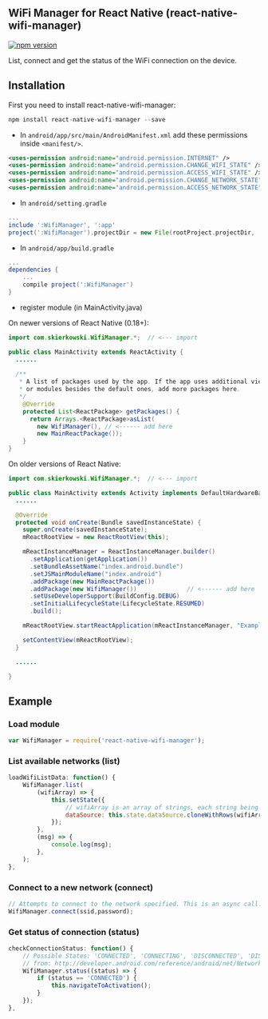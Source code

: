 ## WiFi Manager for React Native (react-native-wifi-manager)
[![npm version](https://badge.fury.io/js/react-native-wifi-manager.png)](http://badge.fury.io/js/react-native-wifi-manager)

List, connect and get the status of the WiFi connection on the device.

## Installation

First you need to install react-native-wifi-manager:

```javascript
npm install react-native-wifi-manager --save
```

* In `android/app/src/main/AndroidManifest.xml` add these permissions inside `<manifest/>`.

```xml
<uses-permission android:name="android.permission.INTERNET" />
<uses-permission android:name="android.permission.CHANGE_WIFI_STATE" />
<uses-permission android:name="android.permission.ACCESS_WIFI_STATE" />
<uses-permission android:name="android.permission.CHANGE_NETWORK_STATE" />
<uses-permission android:name="android.permission.ACCESS_NETWORK_STATE"/>
```

* In `android/setting.gradle`

```gradle
...
include ':WifiManager', ':app'
project(':WifiManager').projectDir = new File(rootProject.projectDir, '../node_modules/react-native-wifi-manager/android')
```

* In `android/app/build.gradle`

```gradle
...
dependencies {
    ...
    compile project(':WifiManager')
}
```

* register module (in MainActivity.java)

On newer versions of React Native (0.18+):

```java
import com.skierkowski.WifiManager.*;  // <--- import

public class MainActivity extends ReactActivity {
  ......
  
  /**
   * A list of packages used by the app. If the app uses additional views
   * or modules besides the default ones, add more packages here.
   */
    @Override
    protected List<ReactPackage> getPackages() {
      return Arrays.<ReactPackage>asList(
        new WifiManager(), // <------ add here
        new MainReactPackage());
    }
}
```

On older versions of React Native:

```java
import com.skierkowski.WifiManager.*;  // <--- import

public class MainActivity extends Activity implements DefaultHardwareBackBtnHandler {
  ......

  @Override
  protected void onCreate(Bundle savedInstanceState) {
    super.onCreate(savedInstanceState);
    mReactRootView = new ReactRootView(this);

    mReactInstanceManager = ReactInstanceManager.builder()
      .setApplication(getApplication())
      .setBundleAssetName("index.android.bundle")
      .setJSMainModuleName("index.android")
      .addPackage(new MainReactPackage())
      .addPackage(new WifiManager())              // <------ add here
      .setUseDeveloperSupport(BuildConfig.DEBUG)
      .setInitialLifecycleState(LifecycleState.RESUMED)
      .build();

    mReactRootView.startReactApplication(mReactInstanceManager, "ExampleRN", null);

    setContentView(mReactRootView);
  }

  ......

}
```

## Example

### Load module
```javascript
var WifiManager = require('react-native-wifi-manager');
```

### List available networks (list)
```javascript
loadWifiListData: function() {
    WifiManager.list(
        (wifiArray) => {
            this.setState({
                // wifiArray is an array of strings, each string being the SSID
                dataSource: this.state.dataSource.cloneWithRows(wifiArray),
            });
        },
        (msg) => {
            console.log(msg);
        },
    );
},
```

### Connect to a new network (connect)
```javascript
// Attempts to connect to the network specified. This is an async call. Listen to connectionStatus for status
WifiManager.connect(ssid,password);
```

### Get status of connection (status)
```javascript
checkConnectionStatus: function() {
    // Possible States: 'CONNECTED', 'CONNECTING', 'DISCONNECTED', 'DISCONNECTING', 'SUSPENDED', 'UNKOWN'
    // from: http://developer.android.com/reference/android/net/NetworkInfo.State.html
    WifiManager.status((status) => {
        if (status == 'CONNECTED') {
            this.navigateToActivation();
        }
    });
},
  ```
